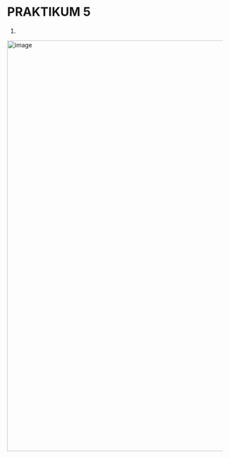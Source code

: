# PRAKTIKUM 5

1)  
<img width="960" alt="image" src="https://github.com/alexandravoit/ANDMETURVE-2024/assets/145194484/5578c0b3-13a4-4509-aef2-dd5ffe8955b3">

